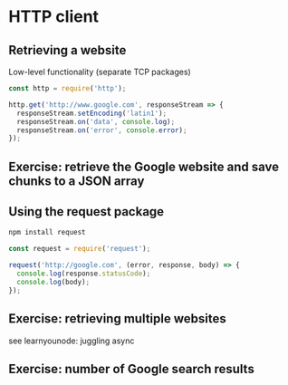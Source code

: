 # HTTP client

## Retrieving a website

Low-level functionality (separate TCP packages)

```js
const http = require('http');

http.get('http://www.google.com', responseStream => {
  responseStream.setEncoding('latin1');
  responseStream.on('data', console.log);
  responseStream.on('error', console.error);
});
```

## Exercise: retrieve the Google website and save chunks to a JSON array

## Using the request package

```bash
npm install request
```

```js
const request = require('request');

request('http://google.com', (error, response, body) => {
  console.log(response.statusCode);
  console.log(body);
});
```

## Exercise: retrieving multiple websites

see learnyounode: juggling async

## Exercise: number of Google search results
